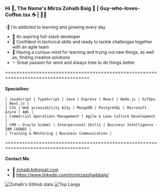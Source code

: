 ### Hi 👋, The Name's Mirza Zohaib Baig 🧔 | Guy-who-loves-Coffee.tsx ☕ | <ButtLovesToCodeMore /> 👨‍💻

-🌱 I’m addicted to learning and growing every day
- 🚀 An aspiring full-stack developer
- 💪 Confident in technical skills and ready to tackle challenges together with an agile team
- 🧠 Having a curious mind for learning and trying out new things, as well as, finding creative solutions
- ✨ Great passion for work and always tries to do things better

====================================================================================

 #### Specialties: 
    | JavaScript | TypeScript | Java | Express | React | Node.js | GitOps | Next.js | 
    | CSS | Web accessibility A11y | MongoDB | PostgreSQL | Microsoft Azure | AWS | 
    | Commercial Operations Management | Agile & Lean Culture Development | 
    | CRM – Oracle Siebel | Interpersonal Skills | Business Intelligence - IBM COGNOS |
    | Training & Mentoring | Business Communication |  

====================================================================================

#### Contact Me
- 📧 zohaib.b@gmail.com
- 🏢 https://www.linkedin.com/in/mirzazohaibbaig/

![Zohaib's GitHub stats](https://github-readme-stats.vercel.app/api?username=mirzazohaib)
![Top Langs](https://github-readme-stats.vercel.app/api/top-langs/?username=mirzazohaib)
